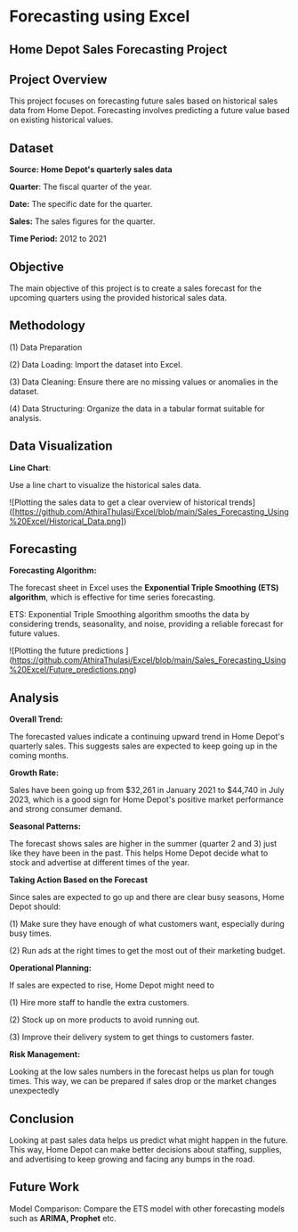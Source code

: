 # Forecasting using Excel
## Home Depot Sales Forecasting Project

## Project Overview
This project focuses on forecasting future sales based on historical sales data from Home Depot. 
Forecasting involves predicting a future value based on existing historical values.

## Dataset

**Source: Home Depot's quarterly sales data**

**Quarter**: The fiscal quarter of the year.

**Date:** The specific date for the quarter.

**Sales:** The sales figures for the quarter.

**Time Period:** 2012 to 2021

## Objective

The main objective of this project is to create a sales forecast for the upcoming quarters using the provided historical sales data. 

## Methodology

(1) Data Preparation

(2) Data Loading: Import the dataset into Excel.

(3) Data Cleaning: Ensure there are no missing values or anomalies in the dataset.

(4) Data Structuring: Organize the data in a tabular format suitable for analysis.

## Data Visualization

**Line Chart**: 

Use a line chart to visualize the historical sales data.

![Plotting the sales data to get a clear overview of historical trends]
([https://github.com/AthiraThulasi/Excel/blob/main/Sales_Forecasting_Using%20Excel/Historical_Data.png])

## Forecasting

**Forecasting Algorithm:**

  The forecast sheet in Excel uses the **Exponential Triple Smoothing (ETS) algorithm**, which is effective for time series forecasting.
  
  ETS: Exponential Triple Smoothing algorithm smooths the data by considering trends, seasonality, and noise, providing a reliable forecast for future values.

![Plotting the future predictions ] (https://github.com/AthiraThulasi/Excel/blob/main/Sales_Forecasting_Using%20Excel/Future_predictions.png)
 
 ## Analysis
 
 **Overall Trend:**
 
 The forecasted values indicate a continuing upward trend in Home Depot's quarterly sales. This suggests sales are expected to keep going up in the coming months.

**Growth Rate:**

Sales have been going up from $32,261 in January 2021 to $44,740 in July 2023, which is a good sign for Home Depot's positive market performance and strong consumer demand.

**Seasonal Patterns:**

The forecast shows sales are higher in the summer (quarter 2 and 3) just like they have been in the past. This helps Home Depot decide what to stock and advertise at different times of the year.

**Taking Action Based on the Forecast**

Since sales are expected to go up and there are clear busy seasons, Home Depot should:

(1) Make sure they have enough of what customers want, especially during busy times.

(2) Run ads at the right times to get the most out of their marketing budget.

**Operational Planning:**

If sales are expected to rise, Home Depot might need to

(1) Hire more staff to handle the extra customers.

(2) Stock up on more products to avoid running out.

(3) Improve their delivery system to get things to customers faster.

**Risk Management:**

Looking at the low sales numbers in the forecast helps us plan for tough times. This way, we can be prepared if sales drop or the market changes unexpectedly

## Conclusion

Looking at past sales data helps us predict what might happen in the future. This way, Home Depot can make better decisions about staffing, supplies, and advertising to keep growing and facing any bumps in the road.

## Future Work

Model Comparison: Compare the ETS model with other forecasting models such as **ARIMA, Prophet** etc.



